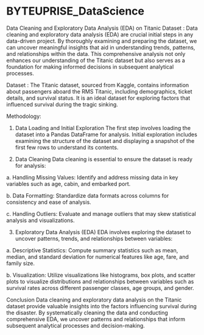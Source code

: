 # BYTEUPRISE_DataScience

 Data Cleaning and Exploratory Data Analysis (EDA) on Titanic Dataset : 
Data cleaning and exploratory data analysis (EDA) are crucial initial steps in any data-driven project. By thoroughly examining and preparing the dataset, we can uncover meaningful insights that aid in understanding trends, patterns, and relationships within the data. This comprehensive analysis not only enhances our understanding of the Titanic dataset but also serves as a foundation for making informed decisions in subsequent analytical processes.

Dataset : 
The Titanic dataset, sourced from Kaggle, contains information about passengers aboard the RMS Titanic, including demographics, ticket details, and survival status. It is an ideal dataset for exploring factors that influenced survival during the tragic sinking.

Methodology:
1. Data Loading and Initial Exploration
The first step involves loading the dataset into a Pandas DataFrame for analysis. Initial exploration includes examining the structure of the dataset and displaying a snapshot of the first few rows to understand its contents.


2. Data Cleaning
Data cleaning is essential to ensure the dataset is ready for analysis:


a. Handling Missing Values: Identify and address missing data in key variables such as age, cabin, and embarked port.


b. Data Formatting: Standardize data formats across columns for consistency and ease of analysis.

c. Handling Outliers: Evaluate and manage outliers that may skew statistical analysis and visualizations.

3. Exploratory Data Analysis (EDA)
EDA involves exploring the dataset to uncover patterns, trends, and relationships between variables:

a. Descriptive Statistics: Compute summary statistics such as mean, median, and standard deviation for numerical features like age, fare, and family size.

b. Visualization: Utilize visualizations like histograms, box plots, and scatter plots to visualize distributions and relationships between variables such as survival rates across different passenger classes, age groups, and gender.


Conclusion
Data cleaning and exploratory data analysis on the Titanic dataset provide valuable insights into the factors influencing survival during the disaster.
By systematically cleaning the data and conducting comprehensive EDA, we uncover patterns and relationships that inform subsequent analytical processes and decision-making.
